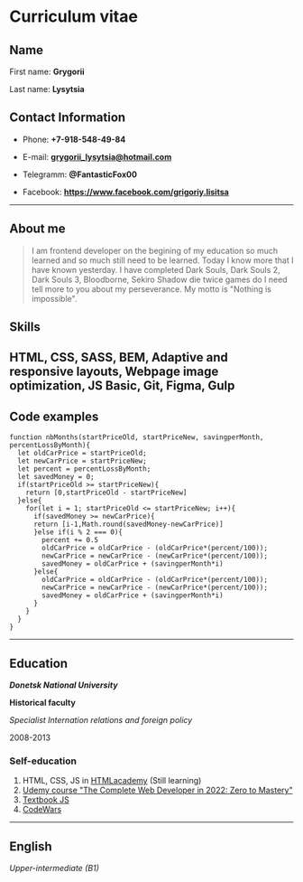 # Curriculum vitae
## Name

First name: **Grygorii**

Last name: **Lysytsia**
## Contact Information

- Phone: **+7-918-548-49-84**

- E-mail: **grygorii_lysytsia@hotmail.com**

- Telegramm: **@FantasticFox00**

- Facebook: **https://www.facebook.com/grigoriy.lisitsa**
---
## About me
>I am frontend developer on the begining of my education so much learned and so much still need to be learned. Today I know more that I have known yesterday. I have completed Dark Souls, Dark Souls 2, Dark Souls 3, Bloodborne, Sekiro Shadow die twice games do I need tell more to you about my perseverance. My motto is "Nothing is impossible".

## Skills
HTML, CSS, SASS, BEM, Adaptive and responsive layouts, Webpage image optimization, JS Basic, Git, Figma, Gulp
---
## Code examples

```
function nbMonths(startPriceOld, startPriceNew, savingperMonth, percentLossByMonth){
  let oldCarPrice = startPriceOld;
  let newCarPrice = startPriceNew;
  let percent = percentLossByMonth;
  let savedMoney = 0;
  if(startPriceOld >= startPriceNew){
    return [0,startPriceOld - startPriceNew]
  }else{
    for(let i = 1; startPriceOld <= startPriceNew; i++){
      if(savedMoney >= newCarPrice){
      return [i-1,Math.round(savedMoney-newCarPrice)]
      }else if(i % 2 === 0){
        percent += 0.5
        oldCarPrice = oldCarPrice - (oldCarPrice*(percent/100));
        newCarPrice = newCarPrice - (newCarPrice*(percent/100));
        savedMoney = oldCarPrice + (savingperMonth*i) 
      }else{
        oldCarPrice = oldCarPrice - (oldCarPrice*(percent/100));
        newCarPrice = newCarPrice - (newCarPrice*(percent/100));
        savedMoney = oldCarPrice + (savingperMonth*i) 
      }
    }
  }
}
```
---
## Education

***Donetsk National University***

**Historical faculty**

*Specialist Internation relations and foreign policy*

2008-2013
### Self-education

1. HTML, CSS, JS in [HTMLacademy](https://htmlacademy.ru/profession/frontender) (Still learning)
2.  [Udemy course "The Complete Web Developer in 2022: Zero to Mastery"](https://www.udemy.com/course/the-complete-web-developer-zero-to-mastery/)
3.  [Textbook JS](https://learn.javascript.ru/)
4.  [CodeWars](https://www.codewars.com/users/Towerman)
---
## English
_Upper-intermediate (B1)_